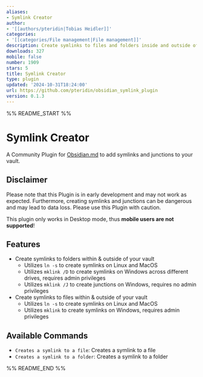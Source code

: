 ```yaml
---
aliases:
- Symlink Creator
author:
- '[[authors/pteridin|Tobias Heidler]]'
categories:
- '[[categories/File management|File management]]'
description: Create symlinks to files and folders inside and outside of your vault.
downloads: 327
mobile: false
number: 1909
stars: 5
title: Symlink Creator
type: plugin
updated: '2024-10-31T18:24:00'
url: https://github.com/pteridin/obsidian_symlink_plugin
version: 0.1.3
---
```


%% README_START %%

# Symlink Creator

A Community Plugin for [Obsidian.md](https://obsidian.md) to add symlinks and junctions to your vault.

## Disclaimer

Please note that this Plugin is in early development and may not work as expected.
Furthermore, creating symlinks and junctions can be dangerous and may lead to data loss. Please use this Plugin with caution.

This plugin only works in Desktop mode, thus **mobile users are not supported**!


## Features

- Create symlinks to folders within & outside of your vault
  - Utilizes `ln -s` to create symlinks on Linux and MacOS
  - Utilizes `mklink /D` to create symlinks on Windows across different drives, requires admin privileges
  - Utilizes `mklink /J` to create junctions on Windows, requires no admin privileges
- Create symlinks to files within & outside of your vault
  - Utilizes `ln -s` to create symlinks on Linux and MacOS
  - Utilizes `mklink` to create symlinks on Windows, requires admin privileges

## Available Commands

- `Creates a symlink to a file`: Creates a symlink to a file
- `Creates a symlink to a folder`: Creates a symlink to a folder


%% README_END %%